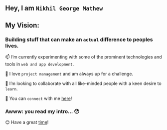 
## Hey, I am `Nikhil George Mathew`

## My Vision:
### Building stuff that can make an `actual` difference to peoples lives.

📫 I’m currently experimenting with some of the prominent technologies and tools in `web and app development`.

🌱 I love `project management` and am always up for a challenge. 

👯 I’m looking to collaborate with all like-minded people with a keen desire to `learn`.

👀 You can `connect` with me [here](https://in.linkedin.com/in/nikhil-george-mathew-a566271ba)!

### Awww: you read my intro... 😯
  😌 Have a great [time](https://www.youtube.com/watch?v=RBumgq5yVrA&ab_channel=Passenger)!
